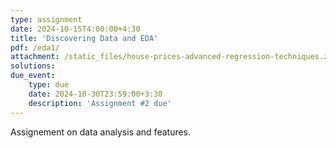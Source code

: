 ```yaml
---
type: assignment
date: 2024-10-15T4:00:00+4:30
title: 'Discovering Data and EDA'
pdf: /eda1/ 
attachment: /static_files/house-prices-advanced-regression-techniques.zip
solutions: 
due_event: 
    type: due
    date: 2024-10-30T23:59:00+3:30
    description: 'Assignment #2 due'
---
```

Assignement on data analysis and features.
